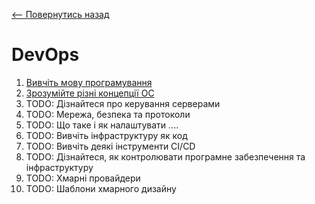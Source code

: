 [<-- Повернутись назад](../../README.md)
# DevOps
1. [Вивчіть мову програмування](../devops/learn-a-programming-language/index.md)
2. [Зрозумійте різні концепції ОС](../devops/understand-different-os-concepts/index.md)
3. TODO: Дізнайтеся про керування серверами
4. TODO: Мережа, безпека та протоколи
5. TODO: Що таке і як налаштувати ....
6. TODO: Вивчіть інфраструктуру як код
7. TODO: Вивчіть деякі інструменти CI/CD
8. TODO: Дізнайтеся, як контролювати програмне забезпечення та інфраструктуру
9. TODO: Хмарні провайдери
10. TODO: Шаблони хмарного дизайну